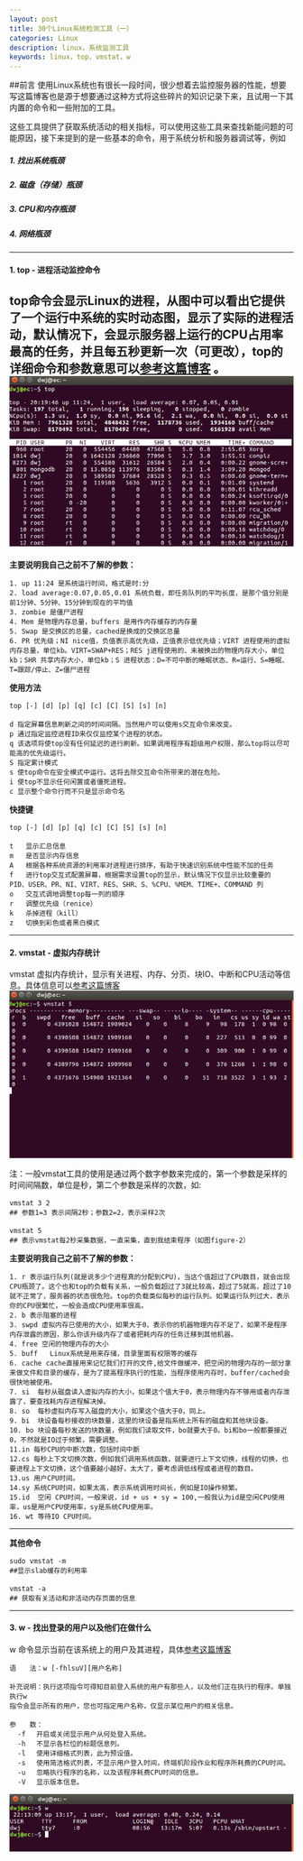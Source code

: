 ```yaml
---
layout: post
title: 30个Linux系统检测工具（一）
categories: Linux
description: linux，系统监测工具
keywords: linux，top，vmstat，w
---
```

##前言
使用Linux系统也有很长一段时间，很少想着去监控服务器的性能，想要写这篇博客也是源于想要通过这种方式将这些碎片的知识记录下来，且试用一下其内置的命令和一些附加的工具。

这些工具提供了获取系统活动的相关指标，可以使用这些工具来查找新能问题的可能原因，接下来提到的是一些基本的命令，用于系统分析和服务器调试等，例如
##### 1. 找出系统瓶颈
##### 2. 磁盘（存储）瓶颈
##### 3. CPU和内存瓶颈
##### 4. 网络瓶颈
---
#### 1. top - 进程活动监控命令
top命令会显示Linux的进程，从图中可以看出它提供了一个运行中系统的实时动态图，显示了实际的进程活动，默认情况下，会显示服务器上运行的CPU占用率最高的任务，并且每五秒更新一次（可更改），top的详细命令和参数意思可以[参考这篇博客](http://blog.csdn.net/sanshiqiduer/article/details/1933625) 。
![figure-1: linux top 命令](/images/blog/2018-02-25-1.png  "figure-1: linux top 命令")
----
**主要说明我自己之前不了解的参数：**

	1. up 11:24 是系统运行时间，格式是时:分
	2. load average:0.07,0.05,0.01 系统负载，即任务队列的平均长度，是那个值分别是前1分钟、5分钟、15分钟到现在的平均值
	3. zombie 是僵尸进程
	4. Mem 是物理内存总量，buffers 是用作内存缓存的内存量
	5. Swap 是交换区的总量，cached是换成的交换区总量
	6. PR 优先级；NI nice值，负值表示高优先级，正值表示低优先级；VIRT 进程使用的虚拟内存总量，单位kb。VIRT=SWAP+RES；RES j进程使用的、未被换出的物理内存大小，单位kb；SHR 共享内存大小，单位kb；S 进程状态：D=不可中断的睡眠状态、R=运行、S=睡眠、T=跟踪/停止、Z=僵尸进程

**使用方法**
```
top [-] [d] [p] [q] [c] [C] [S] [s] [n]

d 指定屏幕信息刷新之间的时间间隔。当然用户可以使用s交互命令来改变。
p 通过指定监控进程ID来仅仅监控某个进程的状态。
q 该选项将使top没有任何延迟的进行刷新。如果调用程序有超级用户权限，那么top将以尽可能高的优先级运行。
S 指定累计模式
s 使top命令在安全模式中运行。这将去除交互命令所带来的潜在危险。
i 使top不显示任何闲置或者僵死进程。
c 显示整个命令行而不只是显示命令名
```
**快捷键**
```
top [-] [d] [p] [q] [c] [C] [S] [s] [n]

t	显示汇总信息
m	是否显示内存信息
A	根据各种系统资源的利用率对进程进行排序，有助于快速识别系统中性能不加的任务
f	进行top交互式配置屏幕，根据需求设置top的显示，默认情况下仅显示比较重要的 PID、USER、PR、NI、VIRT、RES、SHR、S、%CPU、%MEM、TIME+、COMMAND 列
o	交互式调地调整top每一列的顺序
r	调整优先级（renice）
k	杀掉进程（kill）
z	切换到彩色或者黑白模式
```
---
#### 2. vmstat - 虚拟内存统计
vmstat 虚拟内存统计，显示有关进程、内存、分页、块IO、中断和CPU活动等信息。具体信息可以[参考这篇博客](http://www.cnblogs.com/ggjucheng/archive/2012/01/05/2312625.html) 
![figure-2: linux vmstat 命令](/images/blog/2018-02-25-2.png    "figure-2: linux vmstat 命令")

注：一般vmstat工具的使用是通过两个数字参数来完成的，第一个参数是采样的时间间隔数，单位是秒，第二个参数是采样的次数，如:
```
vmstat 3 2
## 参数1=3 表示间隔2秒；参数2=2，表示采样2次

vmstat 5
## 表示vmstat每2秒采集数据，一直采集，直到我结束程序（如图figure-2）
```

**主要说明我自己之前不了解的参数：**

	1. r 表示运行队列(就是说多少个进程真的分配到CPU)，当这个值超过了CPU数目，就会出现CPU瓶颈了。这个也和top的负载有关系，一般负载超过了3就比较高，超过了5就高，超过了10就不正常了，服务器的状态很危险。top的负载类似每秒的运行队列。如果运行队列过大，表示你的CPU很繁忙，一般会造成CPU使用率很高。
	2. b 表示阻塞的进程
	3. swpd 虚拟内存已使用的大小，如果大于0，表示你的机器物理内存不足了，如果不是程序内存泄露的原因，那么你该升级内存了或者把耗内存的任务迁移到其他机器。
	4. free 空闲的物理内存的大小
	5. buff   Linux系统是用来存储，目录里面有权限等的缓存
	6. cache cache直接用来记忆我们打开的文件,给文件做缓冲，把空闲的物理内存的一部分拿来做文件和目录的缓存，是为了提高程序执行的性能，当程序使用内存时，buffer/cached会很快地被使用。
	7. si  每秒从磁盘读入虚拟内存的大小，如果这个值大于0，表示物理内存不够用或者内存泄露了，要查找耗内存进程解决掉。
	8. so  每秒虚拟内存写入磁盘的大小，如果这个值大于0，同上。
	9. bi  块设备每秒接收的块数量，这里的块设备是指系统上所有的磁盘和其他块设备。
	10. bo 块设备每秒发送的块数量，例如我们读取文件，bo就要大于0。bi和bo一般都要接近0，不然就是IO过于频繁，需要调整。
	11.in 每秒CPU的中断次数，包括时间中断
	12.cs 每秒上下文切换次数，例如我们调用系统函数，就要进行上下文切换，线程的切换，也要进程上下文切换，这个值要越小越好，太大了，要考虑调低线程或者进程的数目。
	13.us 用户CPU时间。
	14.sy 系统CPU时间，如果太高，表示系统调用时间长，例如是IO操作频繁。
	15.id  空闲 CPU时间，一般来说，id + us + sy = 100,一般我认为id是空闲CPU使用率，us是用户CPU使用率，sy是系统CPU使用率。
	16. wt 等待IO CPU时间。
---
**其他命令**
```
sudo vmstat -m
##显示slab缓存的利用率

vmstat -a
## 获取有关活动和非活动内存页面的信息
```
---
#### 3. w - 找出登录的用户以及他们在做什么
w 命令显示当前在该系统上的用户及其进程，具体[参考这篇博客](http://www.linuxso.com/command/w.html) 

```
语　　法：w [-fhlsuV][用户名称]

补充说明：执行这项指令可得知目前登入系统的用户有那些人，以及他们正在执行的程序。单独执行w
指令会显示所有的用户，您也可指定用户名称，仅显示某位用户的相关信息。

参　　数：
  -f 　开启或关闭显示用户从何处登入系统。 
  -h 　不显示各栏位的标题信息列。 
  -l 　使用详细格式列表，此为预设值。 
  -s 　使用简洁格式列表，不显示用户登入时间，终端机阶段作业和程序所耗费的CPU时间。 
  -u 　忽略执行程序的名称，以及该程序耗费CPU时间的信息。 
  -V 　显示版本信息。
```
![figure-3: linux w 命令](/images/blog/2018-02-25-3.png    "figure-3: linux w 命令")

